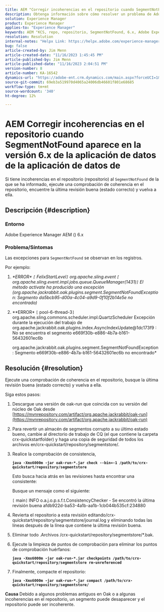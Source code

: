 ```yaml
---
title: AEM "Corregir incoherencias en el repositorio cuando SegmentNotFound aparece en la versión 6.x de la aplicación de informes de la aplicación de seguridad de la aplicación"
description: Obtenga información sobre cómo resolver un problema de Adobe Experience Manager 6.x en el que existen incoherencias en el repositorio cuando se informa de SegmentNotFound.
solution: Experience Manager
product: Experience Manager
applies-to: "Experience Manager"
keywords: AEM "KCS, repo, repositorio, SegmentNotFound, 6.x, Adobe Experience Manager 6.x, Solución de problemas"
resolution: Resolution
internal-notes: "Helpx Link: https://helpx.adobe.com/experience-manager/kb/fix-inconsistencies-in-the-repository-when-segmentnotfound-issue.html"
bug: false
article-created-by: Jim Menn
article-created-date: "11/16/2023 1:45:45 PM"
article-published-by: Jim Menn
article-published-date: "11/16/2023 2:04:51 PM"
version-number: 8
article-number: KA-16542
dynamics-url: "https://adobe-ent.crm.dynamics.com/main.aspx?forceUCI=1&pagetype=entityrecord&etn=knowledgearticle&id=da78176d-8684-ee11-8179-6045bd006268"
source-git-commit: 69eb3a519970d4065a24006db46601f801e68685
workflow-type: tm+mt
source-wordcount: '340'
ht-degree: 12%

---
```


# AEM Corregir incoherencias en el repositorio cuando SegmentNotFound aparece en la versión 6.x de la aplicación de datos de la aplicación de datos de


Si tiene incoherencias en el repositorio (repositorio) al `SegmentNotFound` de la que se ha informado, ejecute una comprobación de coherencia en el repositorio, encuentre la última revisión buena (estado correcto) y vuelva a ella.

## Descripción {#description}


### <b>Entorno</b>

Adobe Experience Manager AEM () 6.x



### <b>Problema/Síntomas</b>

Las excepciones para `SegmentNotFound` se observan en los registros.

Por ejemplo:

1. *\*ERROR\* `[` FelixStartLevel`]`  org.apache.sling.event `[` org.apache.sling.event.impl.jobs.queue.QueueManager(1431)`]`  El método activate ha producido una excepción (org.apache.jackrabbit.oak.plugins.segment.SegmentNotFoundException: Segmento da5bcb95-d00a-4c04-a9d9-0f10f2b14e5e no encontrado)*
2. *\*ERROR\* `[` pool-6-thread-3`]`  org.apache.sling.commons.scheduler.impl.QuartzScheduler Excepción durante la ejecución del trabajo de org.apache.jackrabbit.oak.plugins.index.AsyncIndexUpdate@1dc173f9 : No se encuentra el segmento e669f30b-e886-4b7a-b161-56432601ec6b

   org.apache.jackrabbit.oak.plugins.segment.SegmentNotFoundException: Segmento e669f30b-e886-4b7a-b161-56432601ec6b no encontrado*



## Resolución {#resolution}


Ejecute una comprobación de coherencia en el repositorio, busque la última revisión buena (estado correcto) y vuelva a ella.

Siga estos pasos:

1. Descargue una versión de oak-run que coincida con su versión del núcleo de Oak desde [https://mvnrepository.com/artifact/org.apache.jackrabbit/oak-run](https://mvnrepository.com/artifact/org.apache.jackrabbit/oak-run)
2. Para revertir un almacén de segmentos corrupto a su último estado bueno, cambie al directorio de trabajo de CQ (el que contiene la carpeta crx-quickstartfolder) y haga una copia de seguridad de todos los archivos en/crx-quickstart/repository/segmentstore/.
3. Realice la comprobación de consistencia,

   <b>`java -Xmx6000m -jar oak-run-*.jar check --bin=-1 /path/to/crx-quickstart/repository/segmentstore`</b>



   Esto busca hacia atrás en las revisiones hasta encontrar una consistente:



   Busque un mensaje como el siguiente:

   `[` main`]`  INFO o.a.j.o.p.s.f.t.ConsistencyChecker - Se encontró la última revisión buena afdb922d-ba53-4a1b-aa1b-1cb044b535cf:234880


4. Revierta el repositorio a esta revisión editando/crx-quickstart/repository/segmentstore/journal.log y eliminando todas las líneas después de la línea que contiene la última revisión buena.
5. Eliminar todo .Archivos /crx-quickstart/repository/segmentstore/\*.bak.
6. Ejecute la limpieza de puntos de comprobación para eliminar los puntos de comprobación huérfanos:

   <b>`java -Xmx6000m -jar oak-run-*.jar checkpoints /path/to/crx-quickstart/repository/segmentstore rm-unreferenced`</b>


7. Finalmente, compacte el repositorio:

   <b>`java -Xmx6000m -jar oak-run-*.jar compact /path/to/crx-quickstart/repository/segmentstore/`</b>



<b>Causa</b>
Debido a algunos problemas antiguos en Oak o a algunas incoherencias en el repositorio, un segmento puede desaparecer y el repositorio puede ser incoherente.
